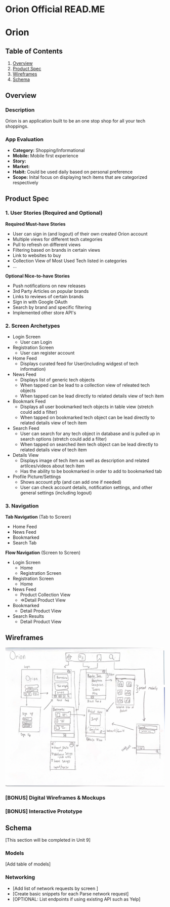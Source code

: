 Orion Official READ.ME
===

# Orion

## Table of Contents
1. [Overview](#Overview)
1. [Product Spec](#Product-Spec)
1. [Wireframes](#Wireframes)
2. [Schema](#Schema)

## Overview
### Description
Orion is an application built to be an one stop shop for all your tech shoppings.

### App Evaluation
- **Category:** Shopping/Informational
- **Mobile:** Mobile first experience
- **Story:** 
- **Market:** 
- **Habit:** Could be used daily based on personal preference
- **Scope:** Inital focus on displaying tech items that are categorized respectively

## Product Spec

### 1. User Stories (Required and Optional)

**Required Must-have Stories**

* User can sign in (and logout) of their own created Orion account
* Multiple views for different tech categories
* Pull to refresh on different views
* Filtering based on brands in certain views
* Link to websites to buy
* Collection View of Most Used Tech listed in categories
* ...

**Optional Nice-to-have Stories**

* Push notifications on new releases
* 3rd Party Articles on popular brands
* Links to reviews of certain brands
* Sign in with Google OAuth
* Search by brand and specific filtering
* Implemented other store API's

### 2. Screen Archetypes

* Login Screen
   * User can Login
* Registration Screen
   * User can register account
* Home Feed
    * Displays curated feed for User(including widgest of tech information)
* News Feed
    * Displays list of generic tech objects
    * When tapped can be lead to a collection view of releated tech objects
    * When tapped can be lead directly to related details view of tech item
* Bookmark Feed
    * Displays all user bookmarked tech objects in table view (stretch could add a filter)
    * When tapped on bookmarked tech object can be lead directly to related details view of tech item
* Search Feed
    * User can search for any tech object in database and is pulled up in search options (stretch could add a filter)
    * When tapped on searched item tech object can be lead directly to related details view of tech item
* Details View
    * Displays image of tech item as well as description and related artilces/videos about tech item
    * Has the ability to be bookmarked in order to add to bookmarked tab
* Profile Picture/Settings
    * Shows account pfp (and can add one if needed)
    * User can check account details, notification settings, and other general settings (including logout)

### 3. Navigation

**Tab Navigation** (Tab to Screen)

* Home Feed
* News Feed
* Bookmarked
* Search Tab

**Flow Navigation** (Screen to Screen)

* Login Screen
   * Home
   * Registration Screen
* Registration Screen
   * Home
* News Feed
   * Product Collection View
   * =>Detail Product View
* Bookmarked
    * Detail Product View
* Search Results
    * Detail Product View

## Wireframes
<img src="https://github.com/myles-block/ProjectOrion/blob/main/Orion%20Wire-Frame.png" width=600>

### [BONUS] Digital Wireframes & Mockups

### [BONUS] Interactive Prototype

## Schema 
[This section will be completed in Unit 9]
### Models
[Add table of models]
### Networking
- [Add list of network requests by screen ]
- [Create basic snippets for each Parse network request]
- [OPTIONAL: List endpoints if using existing API such as Yelp]
